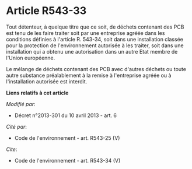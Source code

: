 # Article R543-33

Tout détenteur, à quelque titre que ce soit, de déchets contenant des PCB est tenu de les faire traiter soit par une
entreprise agréée dans les conditions définies à l'article R. 543-34, soit dans une installation classée pour la protection
de l'environnement autorisée à les traiter, soit dans une installation qui a obtenu une autorisation dans un autre Etat
membre de l'Union européenne. 

Le mélange de déchets contenant des PCB avec d'autres déchets ou toute autre substance préalablement à la remise à
l'entreprise agréée ou à l'installation autorisée est interdit.

**Liens relatifs à cet article**

_Modifié par_:

  - Décret n°2013-301 du 10 avril 2013 - art. 6

_Cité par_:

  - Code de l'environnement - art. R543-25 (V)

_Cite_:

  - Code de l'environnement - art. R543-34 (V)
